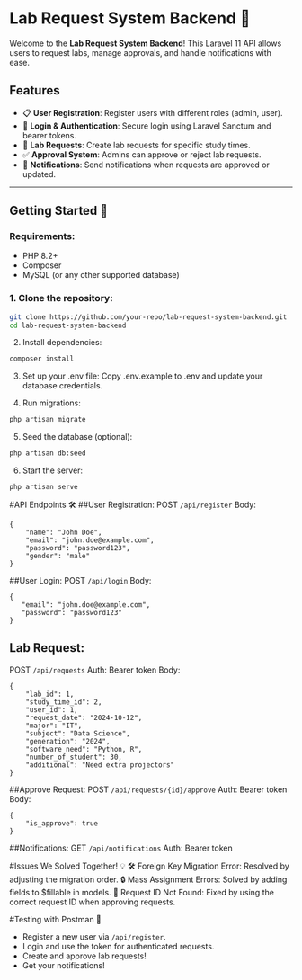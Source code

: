 # Lab Request System Backend 🌟

Welcome to the **Lab Request System Backend**! This Laravel 11 API allows users to request labs, manage approvals, and handle notifications with ease.

## Features
- 📋 **User Registration**: Register users with different roles (admin, user).
- 🔐 **Login & Authentication**: Secure login using Laravel Sanctum and bearer tokens.
- 📝 **Lab Requests**: Create lab requests for specific study times.
- ✅ **Approval System**: Admins can approve or reject lab requests.
- 🔔 **Notifications**: Send notifications when requests are approved or updated.

---

## Getting Started 🚀

### Requirements:
- PHP 8.2+
- Composer
- MySQL (or any other supported database)

### 1. Clone the repository:
```bash
git clone https://github.com/your-repo/lab-request-system-backend.git
cd lab-request-system-backend
```
2. Install dependencies:
```bash
composer install
```
3. Set up your .env file:
Copy .env.example to .env and update your database credentials.

4. Run migrations:
```bash
php artisan migrate
```

5. Seed the database (optional):
```bash
php artisan db:seed
```

6. Start the server:
```bash
php artisan serve
```

#API Endpoints 🛠️
##User Registration:
POST ```/api/register```
Body:
```
{
    "name": "John Doe",
    "email": "john.doe@example.com",
    "password": "password123",
    "gender": "male"
}
```

##User Login:
POST ```/api/login```
Body:
 ```
{
    "email": "john.doe@example.com",
    "password": "password123"
}
```

## Lab Request:
POST ```/api/requests```
Auth: Bearer token
Body:
```
{
    "lab_id": 1,
    "study_time_id": 2,
    "user_id": 1,
    "request_date": "2024-10-12",
    "major": "IT",
    "subject": "Data Science",
    "generation": "2024",
    "software_need": "Python, R",
    "number_of_student": 30,
    "additional": "Need extra projectors"
}
```

##Approve Request:
POST ```/api/requests/{id}/approve```
Auth: Bearer token
Body:
```
{
    "is_approve": true
}
```

##Notifications:
GET ```/api/notifications```
Auth: Bearer token

#Issues We Solved Together! 💡
🛠️ Foreign Key Migration Error: Resolved by adjusting the migration order.
🔒 Mass Assignment Errors: Solved by adding fields to $fillable in models.
🧪 Request ID Not Found: Fixed by using the correct request ID when approving requests.

#Testing with Postman 🧪
- Register a new user via ```/api/register```.
- Login and use the token for authenticated requests.
- Create and approve lab requests!
- Get your notifications!






